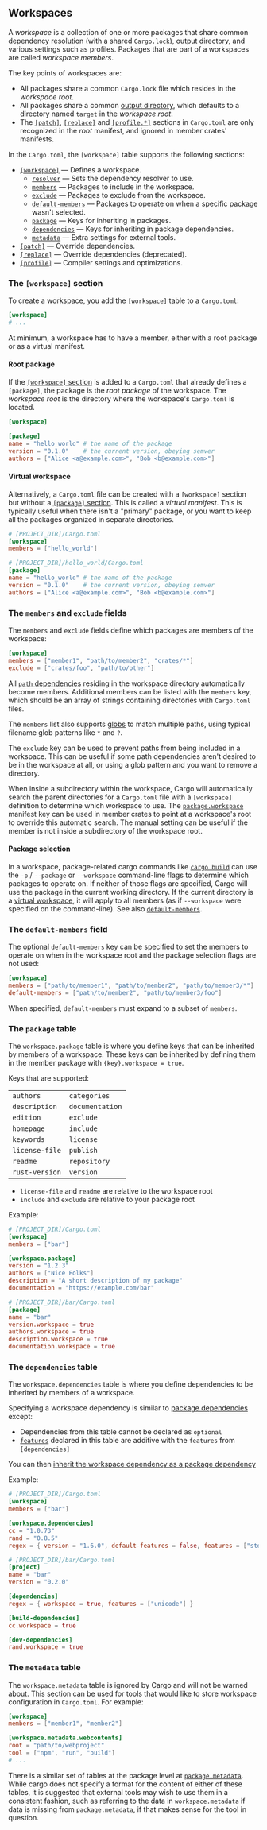 ## Workspaces

A *workspace* is a collection of one or more packages that share common
dependency resolution (with a shared `Cargo.lock`), output directory, and
various settings such as profiles. Packages that are part of a workspaces are
called *workspace members*.

The key points of workspaces are:

* All packages share a common `Cargo.lock` file which resides in the
  *workspace root*.
* All packages share a common [output directory], which defaults to a
  directory named `target` in the *workspace root*.
* The [`[patch]`][patch], [`[replace]`][replace] and [`[profile.*]`][profiles]
  sections in `Cargo.toml` are only recognized in the *root* manifest, and
  ignored in member crates' manifests.

In the `Cargo.toml`, the `[workspace]` table supports the following sections:

* [`[workspace]`](#the-workspace-section) — Defines a workspace.
  * [`resolver`](resolver.md#resolver-versions) — Sets the dependency resolver to use.
  * [`members`](#the-members-and-exclude-fields) — Packages to include in the workspace.
  * [`exclude`](#the-members-and-exclude-fields) — Packages to exclude from the workspace.
  * [`default-members`](#the-default-members-field) — Packages to operate on when a specific package wasn't selected.
  * [`package`](#the-package-table) — Keys for inheriting in packages.
  * [`dependencies`](#the-dependencies-table) — Keys for inheriting in package dependencies.
  * [`metadata`](#the-metadata-table) — Extra settings for external tools.
* [`[patch]`](overriding-dependencies.md#the-patch-section) — Override dependencies.
* [`[replace]`](overriding-dependencies.md#the-replace-section) — Override dependencies (deprecated).
* [`[profile]`](profiles.md) — Compiler settings and optimizations.

### The `[workspace]` section

To create a workspace, you add the `[workspace]` table to a `Cargo.toml`:
```toml
[workspace]
# ...
```

At minimum, a workspace has to have a member, either with a root package or as
a virtual manifest.

#### Root package

If the [`[workspace]` section](#the-workspace-section) is added to a
`Cargo.toml` that already defines a `[package]`, the package is
the *root package* of the workspace. The *workspace root* is the directory
where the workspace's `Cargo.toml` is located.

```toml
[workspace]

[package]
name = "hello_world" # the name of the package
version = "0.1.0"    # the current version, obeying semver
authors = ["Alice <a@example.com>", "Bob <b@example.com>"]
```

<a id="virtual-manifest"></a>
#### Virtual workspace

Alternatively, a `Cargo.toml` file can be created with a `[workspace]` section
but without a [`[package]` section][package]. This is called a *virtual
manifest*. This is typically useful when there isn't a "primary" package, or
you want to keep all the packages organized in separate directories.

```toml
# [PROJECT_DIR]/Cargo.toml
[workspace]
members = ["hello_world"]
```

```toml
# [PROJECT_DIR]/hello_world/Cargo.toml
[package]
name = "hello_world" # the name of the package
version = "0.1.0"    # the current version, obeying semver
authors = ["Alice <a@example.com>", "Bob <b@example.com>"]
```

### The `members` and `exclude` fields 

The `members` and `exclude` fields define which packages are members of
the workspace:

```toml
[workspace]
members = ["member1", "path/to/member2", "crates/*"]
exclude = ["crates/foo", "path/to/other"]
```

All [`path` dependencies] residing in the workspace directory automatically
become members. Additional members can be listed with the `members` key, which
should be an array of strings containing directories with `Cargo.toml` files.

The `members` list also supports [globs] to match multiple paths, using
typical filename glob patterns like `*` and `?`.

The `exclude` key can be used to prevent paths from being included in a
workspace. This can be useful if some path dependencies aren't desired to be
in the workspace at all, or using a glob pattern and you want to remove a
directory.

When inside a subdirectory within the workspace, Cargo will automatically
search the parent directories for a `Cargo.toml` file with a `[workspace]`
definition to determine which workspace to use. The [`package.workspace`]
manifest key can be used in member crates to point at a workspace's root to
override this automatic search. The manual setting can be useful if the member
is not inside a subdirectory of the workspace root.

#### Package selection

In a workspace, package-related cargo commands like [`cargo build`] can use
the `-p` / `--package` or `--workspace` command-line flags to determine which
packages to operate on. If neither of those flags are specified, Cargo will
use the package in the current working directory. If the current directory is
a [virtual workspace](#virtual-workspace), it will apply to all members (as if
`--workspace` were specified on the command-line).  See also
[`default-members`](#the-default-members-field).

### The `default-members` field

The optional `default-members` key can be specified to set the members to
operate on when in the workspace root and the package selection flags are not
used:

```toml
[workspace]
members = ["path/to/member1", "path/to/member2", "path/to/member3/*"]
default-members = ["path/to/member2", "path/to/member3/foo"]
```

When specified, `default-members` must expand to a subset of `members`.

### The `package` table

The `workspace.package` table is where you define keys that can be
inherited by members of a workspace. These keys can be inherited by
defining them in the member package with `{key}.workspace = true`.

Keys that are supported:

|                |                 |
|----------------|-----------------|
| `authors`      | `categories`    |
| `description`  | `documentation` |
| `edition`      | `exclude`       |
| `homepage`     | `include`       |
| `keywords`     | `license`       |
| `license-file` | `publish`       |
| `readme`       | `repository`    |
| `rust-version` | `version`       |

- `license-file` and `readme` are relative to the workspace root
- `include` and `exclude` are relative to your package root

Example:
```toml
# [PROJECT_DIR]/Cargo.toml
[workspace]
members = ["bar"]

[workspace.package]
version = "1.2.3"
authors = ["Nice Folks"]
description = "A short description of my package"
documentation = "https://example.com/bar"
```

```toml
# [PROJECT_DIR]/bar/Cargo.toml
[package]
name = "bar"
version.workspace = true
authors.workspace = true
description.workspace = true
documentation.workspace = true
```

### The `dependencies` table

The `workspace.dependencies` table is where you define dependencies to be
inherited by members of a workspace.

Specifying a workspace dependency is similar to [package dependencies][specifying-dependencies] except:
- Dependencies from this table cannot be declared as `optional`
- [`features`][features] declared in this table are additive with the `features` from `[dependencies]`

You can then [inherit the workspace dependency as a package dependency][inheriting-a-dependency-from-a-workspace]

Example:
```toml
# [PROJECT_DIR]/Cargo.toml
[workspace]
members = ["bar"]

[workspace.dependencies]
cc = "1.0.73"
rand = "0.8.5"
regex = { version = "1.6.0", default-features = false, features = ["std"] }
```

```toml
# [PROJECT_DIR]/bar/Cargo.toml
[project]
name = "bar"
version = "0.2.0"

[dependencies]
regex = { workspace = true, features = ["unicode"] }

[build-dependencies]
cc.workspace = true

[dev-dependencies]
rand.workspace = true
```

### The `metadata` table

The `workspace.metadata` table is ignored by Cargo and will not be warned
about. This section can be used for tools that would like to store workspace
configuration in `Cargo.toml`. For example:

```toml
[workspace]
members = ["member1", "member2"]

[workspace.metadata.webcontents]
root = "path/to/webproject"
tool = ["npm", "run", "build"]
# ...
```

There is a similar set of tables at the package level at
[`package.metadata`][package-metadata]. While cargo does not specify a
format for the content of either of these tables, it is suggested that
external tools may wish to use them in a consistent fashion, such as referring
to the data in `workspace.metadata` if data is missing from `package.metadata`,
if that makes sense for the tool in question.

[package]: manifest.md#the-package-section
[package-metadata]: manifest.md#the-metadata-table
[output directory]: ../guide/build-cache.md
[patch]: overriding-dependencies.md#the-patch-section
[replace]: overriding-dependencies.md#the-replace-section
[profiles]: profiles.md
[`path` dependencies]: specifying-dependencies.md#specifying-path-dependencies
[`package.workspace`]: manifest.md#the-workspace-field
[globs]: https://docs.rs/glob/0.3.0/glob/struct.Pattern.html
[`cargo build`]: ../commands/cargo-build.md
[specifying-dependencies]: specifying-dependencies.md
[features]: features.md
[inheriting-a-dependency-from-a-workspace]: specifying-dependencies.md#inheriting-a-dependency-from-a-workspace
